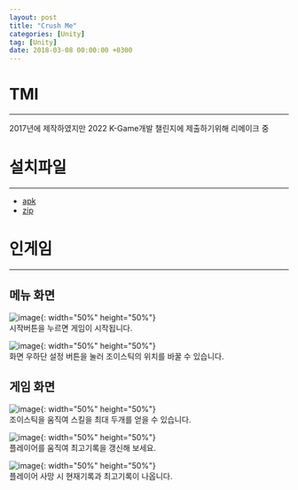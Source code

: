```yaml
---
layout: post
title: "Crush Me"
categories: [Unity]
tag: [Unity]
date: 2018-03-08 00:00:00 +0300
---
```


# TMI
------------
2017년에 제작하였지만 2022 K-Game개발 챌린지에 제출하기위해 리메이크 중

# 설치파일
------------
+ <a href = "/assets/download/CrushMe.apk"> apk</a><br>
+ <a href = "/assets/download/CrushMe.zip"> zip</a>

# 인게임
------------
## 메뉴 화면
![image](/assets/img/CrushMe/main.jpg){: width="50%" height="50%"}<br>
시작버튼을 누르면 게임이 시작됩니다.<br>

![image](/assets/img/CrushMe/setup.jpg){: width="50%" height="50%"}<br>
화면 우하단 설정 버튼을 눌러 조이스틱의 위치를 바꿀 수 있습니다.

## 게임 화면
![image](/assets/img/CrushMe/skill.jpg){: width="50%" height="50%"}<br>
조이스틱을 움직여 스킬을 최대 두개를 얻을 수 있습니다.

![image](/assets/img/CrushMe/ingame.jpg){: width="50%" height="50%"}<br>
플레이어를 움직여 최고기록을 갱신해 보세요.

![image](/assets/img/CrushMe/result.jpg){: width="50%" height="50%"}<br>
플레이어 사망 시 현재기록과 최고기록이 나옵니다.